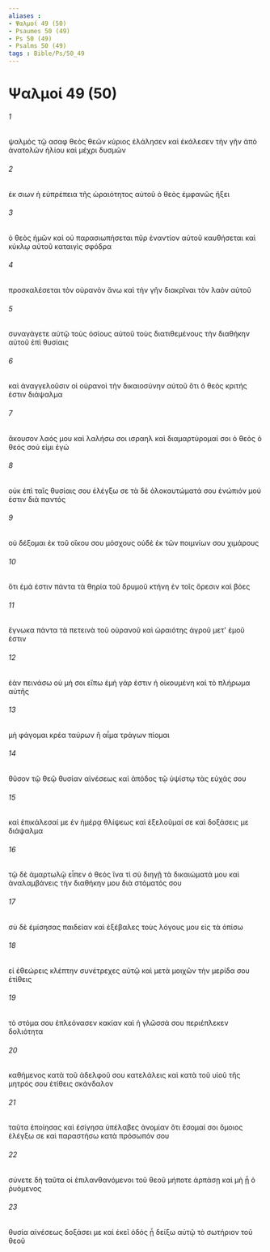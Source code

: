 ```yaml
---
aliases : 
- Ψαλμοί 49 (50)
- Psaumes 50 (49)
- Ps 50 (49)
- Psalms 50 (49)
tags : Bible/Ps/50_49
---
```


# Ψαλμοί 49 (50)

###### 1
ψαλμὸς τῷ ασαφ θεὸς θεῶν κύριος ἐλάλησεν καὶ ἐκάλεσεν τὴν γῆν ἀπὸ ἀνατολῶν ἡλίου καὶ μέχρι δυσμῶν
###### 2
ἐκ σιων ἡ εὐπρέπεια τῆς ὡραιότητος αὐτοῦ ὁ θεὸς ἐμφανῶς ἥξει
###### 3
ὁ θεὸς ἡμῶν καὶ οὐ παρασιωπήσεται πῦρ ἐναντίον αὐτοῦ καυθήσεται καὶ κύκλῳ αὐτοῦ καταιγὶς σφόδρα
###### 4
προσκαλέσεται τὸν οὐρανὸν ἄνω καὶ τὴν γῆν διακρῖναι τὸν λαὸν αὐτοῦ
###### 5
συναγάγετε αὐτῷ τοὺς ὁσίους αὐτοῦ τοὺς διατιθεμένους τὴν διαθήκην αὐτοῦ ἐπὶ θυσίαις
###### 6
καὶ ἀναγγελοῦσιν οἱ οὐρανοὶ τὴν δικαιοσύνην αὐτοῦ ὅτι ὁ θεὸς κριτής ἐστιν διάψαλμα
###### 7
ἄκουσον λαός μου καὶ λαλήσω σοι ισραηλ καὶ διαμαρτύρομαί σοι ὁ θεὸς ὁ θεός σού εἰμι ἐγώ
###### 8
οὐκ ἐπὶ ταῖς θυσίαις σου ἐλέγξω σε τὰ δὲ ὁλοκαυτώματά σου ἐνώπιόν μού ἐστιν διὰ παντός
###### 9
οὐ δέξομαι ἐκ τοῦ οἴκου σου μόσχους οὐδὲ ἐκ τῶν ποιμνίων σου χιμάρους
###### 10
ὅτι ἐμά ἐστιν πάντα τὰ θηρία τοῦ δρυμοῦ κτήνη ἐν τοῖς ὄρεσιν καὶ βόες
###### 11
ἔγνωκα πάντα τὰ πετεινὰ τοῦ οὐρανοῦ καὶ ὡραιότης ἀγροῦ μετ' ἐμοῦ ἐστιν
###### 12
ἐὰν πεινάσω οὐ μή σοι εἴπω ἐμὴ γάρ ἐστιν ἡ οἰκουμένη καὶ τὸ πλήρωμα αὐτῆς
###### 13
μὴ φάγομαι κρέα ταύρων ἢ αἷμα τράγων πίομαι
###### 14
θῦσον τῷ θεῷ θυσίαν αἰνέσεως καὶ ἀπόδος τῷ ὑψίστῳ τὰς εὐχάς σου
###### 15
καὶ ἐπικάλεσαί με ἐν ἡμέρᾳ θλίψεως καὶ ἐξελοῦμαί σε καὶ δοξάσεις με διάψαλμα
###### 16
τῷ δὲ ἁμαρτωλῷ εἶπεν ὁ θεός ἵνα τί σὺ διηγῇ τὰ δικαιώματά μου καὶ ἀναλαμβάνεις τὴν διαθήκην μου διὰ στόματός σου
###### 17
σὺ δὲ ἐμίσησας παιδείαν καὶ ἐξέβαλες τοὺς λόγους μου εἰς τὰ ὀπίσω
###### 18
εἰ ἐθεώρεις κλέπτην συνέτρεχες αὐτῷ καὶ μετὰ μοιχῶν τὴν μερίδα σου ἐτίθεις
###### 19
τὸ στόμα σου ἐπλεόνασεν κακίαν καὶ ἡ γλῶσσά σου περιέπλεκεν δολιότητα
###### 20
καθήμενος κατὰ τοῦ ἀδελφοῦ σου κατελάλεις καὶ κατὰ τοῦ υἱοῦ τῆς μητρός σου ἐτίθεις σκάνδαλον
###### 21
ταῦτα ἐποίησας καὶ ἐσίγησα ὑπέλαβες ἀνομίαν ὅτι ἔσομαί σοι ὅμοιος ἐλέγξω σε καὶ παραστήσω κατὰ πρόσωπόν σου
###### 22
σύνετε δὴ ταῦτα οἱ ἐπιλανθανόμενοι τοῦ θεοῦ μήποτε ἁρπάσῃ καὶ μὴ ᾖ ὁ ῥυόμενος
###### 23
θυσία αἰνέσεως δοξάσει με καὶ ἐκεῖ ὁδός ᾗ δείξω αὐτῷ τὸ σωτήριον τοῦ θεοῦ
